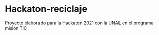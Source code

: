 # Hackaton-reciclaje
Proyecto elaborado para la Hackaton 2021 con la UNAL en el programa misión TIC
